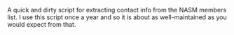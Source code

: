 A quick and dirty script for extracting contact info from the NASM members list.
I use this script once a year and so it is about as well-maintained as you would
expect from that.
